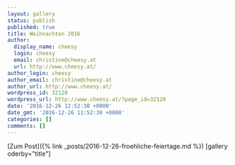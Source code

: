 ```yaml
---
layout: gallery
status: publish
published: true
title: Weihnachten 2016
author:
  display_name: cheesy
  login: cheesy
  email: christine@cheesy.at
  url: http://www.cheesy.at/
author_login: cheesy
author_email: christine@cheesy.at
author_url: http://www.cheesy.at/
wordpress_id: 32120
wordpress_url: http://www.cheesy.at/?page_id=32120
date: '2016-12-26 12:52:30 +0000'
date_gmt: '2016-12-26 11:52:30 +0000'
categories: []
comments: []
---
```


[Zum Post]({% link _posts/2016-12-26-froehliche-feiertage.md %})
[gallery oderby="title"]

